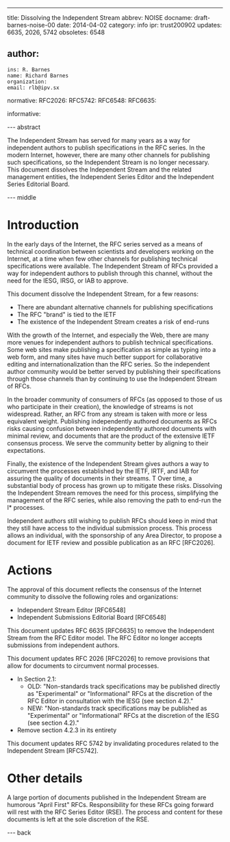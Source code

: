 ---
title: Dissolving the Independent Stream
abbrev: NOISE
docname: draft-barnes-noise-00
date: 2014-04-02
category: info
ipr: trust200902
updates: 6635, 2026, 5742
obsoletes: 6548

author:
 -
    ins: R. Barnes
    name: Richard Barnes
    organization:
    email: rlb@ipv.sx

normative:
  RFC2026:
  RFC5742:
  RFC6548:
  RFC6635:

informative:

--- abstract

The Independent Stream has served for many years as a way for
independent authors to publish specifications in the RFC series.  In
the modern Internet, however, there are many other channels for
publishing such specifications, so the Independent Stream is no
longer necessary.  This document dissolves the Independent Stream and
the related management entities, the Independent Series Editor and
the Independent Series Editorial Board.

--- middle

# Introduction

In the early days of the Internet, the RFC series served as a means
of technical coordination between scientists and developers working
on the Internet, at a time when few other channels for publishing
technical specifications were available.  The Independent Stream of
RFCs provided a way for independent authors to publish through this
channel, without the need for the IESG, IRSG, or IAB to approve.

This document dissolve the Independent Stream, for a few reasons:

* There are abundant alternative channels for publishing specifications
* The RFC "brand" is tied to the IETF
* The existence of the Independent Stream creates a risk of end-runs

With the growth of the Internet, and especially the Web, there are
many more venues for independent authors to publish technical
specifications.  Some web sites make publishing a specification as
simple as typing into a web form, and many sites have much better
support for collaborative editing and internationalization than the
RFC series.  So the independent author community would be better
served by publishing their specifications through those channels than
by continuing to use the Independent Stream of RFCs.

In the broader community of consumers of RFCs (as opposed to those of
us who participate in their creation), the knowledge of streams is
not widespread.  Rather, an RFC from any stream is taken with more or
less equivalent weight.  Publishing independently authored documents
as RFCs risks causing confusion between independently authored
documents with minimal review, and documents that are the product of
the extensive IETF consensus process.  We serve the community better
by aligning to their expectations.

Finally, the existence of the Independent Stream gives authors a way
to circumvent the processes established by the IETF, IRTF, and IAB
for assuring the quality of documents in their streams.  T Over time,
a substantial body of process has grown up to mitigate these risks.
Dissolving the Independent Stream removes the need for this process,
simplifying the management of the RFC series, while also removing the
path to end-run the I* processes.

Independent authors still wishing to publish RFCs should keep in mind
that they still have access to the individual submission process.  This
process allows an individual, with the sponsorship of any Area Director,
to propose a document for IETF review and possible publication as an RFC
[RFC2026].


# Actions

The approval of this document reflects the consensus of the Internet
community to dissolve the following roles and organizations:

* Independent Stream Editor [RFC6548]
* Independent Submissions Editorial Board [RFC6548]

This document updates RFC 6635 [RFC6635] to remove the
Independent Stream from the RFC Editor model.  The RFC Editor no
longer accepts submissions from independent authors.

This document updates RFC 2026 [RFC2026] to remove provisions that allow for documents to circumvent normal processes.

* In Section 2.1:
  * OLD: "Non-standards track specifications may be published directly as "Experimental" or "Informational" RFCs at the discretion of the RFC Editor in consultation with the IESG (see section 4.2)."
  * NEW: "Non-standards track specifications may be published as "Experimental" or "Informational" RFCs at the discretion of the IESG (see section 4.2)."
* Remove section 4.2.3 in its entirety

This document updates RFC 5742 by invalidating procedures related to the Independent Stream [RFC5742].

# Other details

A large portion of documents published in the Independent Stream are humorous
"April First" RFCs.  Responsibility for these RFCs going forward will rest with
the RFC Series Editor (RSE).  The process and content for these documents is
left at the sole discretion of the RSE.

--- back
